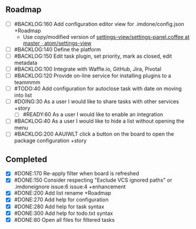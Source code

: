 Roadmap
----
- [ ] #BACKLOG:160 Add configuration editor view for .imdone/config.json +Roadmap
  - Use copy/modified version of [settings-view/settings-panel.coffee at master · atom/settings-view](https://github.com/atom/settings-view/blob/master/lib/settings-panel.coffee)
- [ ] #BACKLOG:140 Define the platform
- [ ] #BACKLOG:150 Edit task plugin, set priority, mark as closed, edit metadata
- [ ] #BACKLOG:100 Integrate with Waffle.io, GitHub, Jira, Pivotal
- [ ] #BACKLOG:120 Provide on-line service for installing plugins to a teammmm
- [ ] #TODO:40 Add configuration for autoclose task with date on moving into list
- [ ] #DOING:30 As a user I would like to share tasks with other services +story
  - [ ] #READY:60 As a user I would like to enable an integration
- [ ] #BACKLOG:40 As a user I would like to hide a list without opening the menu
- [ ] #BACKLOG:200 AAUIWLT click a button on the board to open the package configuration +story

Completed
----
- [x] #DONE:170 Re-apply filter when board is refreshed
- [x] #DONE:150 Consider respecting "Exclude VCS ignored paths" or .imdoneignore issue:6 issue:4 +enhancement
- [x] #DONE:200 Add list rename +Roadmap
- [x] #DONE:270 Add help for configuration
- [x] #DONE:280 Add help for task syntax
- [x] #DONE:300 Add help for todo.txt syntax
- [x] #DONE:80 Open all files for filtered tasks
